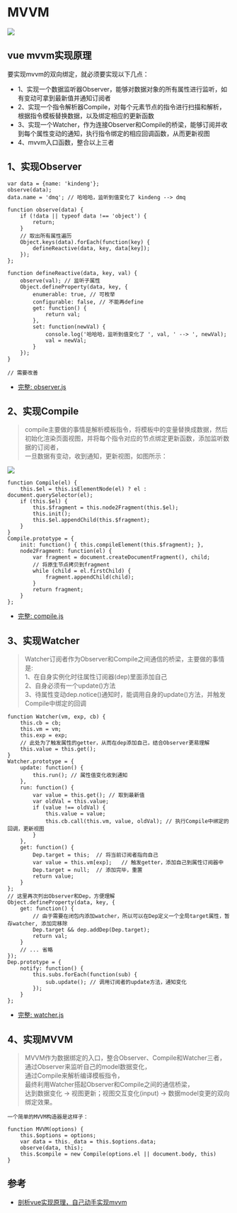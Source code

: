 # MVVM 

![](https://github.com/DMQ/mvvm/raw/master/img/2.png)


## vue mvvm实现原理

要实现mvvm的双向绑定，就必须要实现以下几点： 
- 1、实现一个数据监听器Observer，能够对数据对象的所有属性进行监听，如有变动可拿到最新值并通知订阅者 
- 2、实现一个指令解析器Compile，对每个元素节点的指令进行扫描和解析，根据指令模板替换数据，以及绑定相应的更新函数 
- 3、实现一个Watcher，作为连接Observer和Compile的桥梁，能够订阅并收到每个属性变动的通知，执行指令绑定的相应回调函数，从而更新视图 
- 4、mvvm入口函数，整合以上三者


## 1、实现Observer

```
var data = {name: 'kindeng'};
observe(data);
data.name = 'dmq'; // 哈哈哈，监听到值变化了 kindeng --> dmq

function observe(data) {
    if (!data || typeof data !== 'object') {
        return;
    }
    // 取出所有属性遍历
    Object.keys(data).forEach(function(key) {
	    defineReactive(data, key, data[key]);
	});
};

function defineReactive(data, key, val) {
    observe(val); // 监听子属性
    Object.defineProperty(data, key, {
        enumerable: true, // 可枚举
        configurable: false, // 不能再define
        get: function() {
            return val;
        },
        set: function(newVal) {
            console.log('哈哈哈，监听到值变化了 ', val, ' --> ', newVal);
            val = newVal;
        }
    });
}

// 需要改善
```
- [完整: observer.js](https://github.com/DMQ/mvvm/blob/master/js/observer.js)

## 2、实现Compile
>compile主要做的事情是解析模板指令，将模板中的变量替换成数据，然后初始化渲染页面视图，并将每个指令对应的节点绑定更新函数，添加监听数据的订阅者，  
一旦数据有变动，收到通知，更新视图，如图所示： 

![](https://github.com/DMQ/mvvm/raw/master/img/3.png)

```
function Compile(el) {
    this.$el = this.isElementNode(el) ? el : document.querySelector(el);
    if (this.$el) {
        this.$fragment = this.node2Fragment(this.$el);
        this.init();
        this.$el.appendChild(this.$fragment);
    }
}
Compile.prototype = {
	init: function() { this.compileElement(this.$fragment); },
    node2Fragment: function(el) {
        var fragment = document.createDocumentFragment(), child;
        // 将原生节点拷贝到fragment
        while (child = el.firstChild) {
            fragment.appendChild(child);
        }
        return fragment;
    }
};
```

- [完整: compile.js](https://github.com/DMQ/mvvm/blob/master/js/compile.js)


## 3、实现Watcher
>Watcher订阅者作为Observer和Compile之间通信的桥梁，主要做的事情是:   
1、在自身实例化时往属性订阅器(dep)里面添加自己   
2、自身必须有一个update()方法   
3、待属性变动dep.notice()通知时，能调用自身的update()方法，并触发Compile中绑定的回调

```
function Watcher(vm, exp, cb) {
    this.cb = cb;
    this.vm = vm;
    this.exp = exp;
    // 此处为了触发属性的getter，从而在dep添加自己，结合Observer更易理解
    this.value = this.get(); 
}
Watcher.prototype = {
    update: function() {
        this.run();	// 属性值变化收到通知
    },
    run: function() {
        var value = this.get(); // 取到最新值
        var oldVal = this.value;
        if (value !== oldVal) {
            this.value = value;
            this.cb.call(this.vm, value, oldVal); // 执行Compile中绑定的回调，更新视图
        }
    },
    get: function() {
        Dep.target = this;	// 将当前订阅者指向自己
        var value = this.vm[exp];	// 触发getter，添加自己到属性订阅器中
        Dep.target = null;	// 添加完毕，重置
        return value;
    }
};
// 这里再次列出Observer和Dep，方便理解
Object.defineProperty(data, key, {
	get: function() {
		// 由于需要在闭包内添加watcher，所以可以在Dep定义一个全局target属性，暂存watcher, 添加完移除
		Dep.target && dep.addDep(Dep.target);
		return val;
	}
    // ... 省略
});
Dep.prototype = {
    notify: function() {
        this.subs.forEach(function(sub) {
            sub.update(); // 调用订阅者的update方法，通知变化
        });
    }
};
```
- [完整: watcher.js](https://github.com/DMQ/mvvm/blob/master/js/watcher.js)


## 4、实现MVVM
>MVVM作为数据绑定的入口，整合Observer、Compile和Watcher三者，  
通过Observer来监听自己的model数据变化，  
通过Compile来解析编译模板指令，  
最终利用Watcher搭起Observer和Compile之间的通信桥梁，  
达到数据变化 -> 视图更新；视图交互变化(input) -> 数据model变更的双向绑定效果。


```
一个简单的MVVM构造器是这样子：

function MVVM(options) {
    this.$options = options;
    var data = this._data = this.$options.data;
    observe(data, this);
    this.$compile = new Compile(options.el || document.body, this)
}
```


## 参考
- [剖析vue实现原理，自己动手实现mvvm](https://github.com/DMQ/mvvm)
